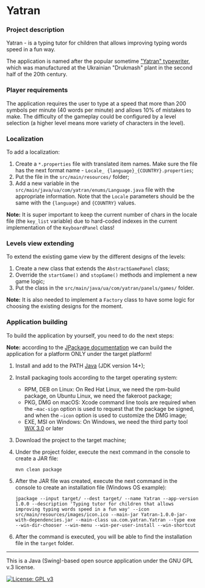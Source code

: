 # Yatran

### Project description

Yatran - is a typing tutor for children that allows improving typing words speed in a fun way.

The application is named after the popular
sometime ["Yatran" typewriter](https://uk.wikipedia.org/wiki/%D0%AF%D1%82%D1%80%D0%B0%D0%BD%D1%8C_(%D0%B4%D1%80%D1%83%D0%BA%D0%B0%D1%80%D1%81%D1%8C%D0%BA%D0%B0_%D0%BC%D0%B0%D1%88%D0%B8%D0%BD%D0%BA%D0%B0)),
which was manufactured at the Ukrainian "Drukmash" plant in the second half of the 20th century.

### Player requirements

The application requires the user to type at a speed that more than 200 symbols per minute (40 words per minute) and
allows 10% of mistakes to make. The difficulty of the gameplay could be configured by a level selection (a higher level
means more variety of characters in the level).

### Localization

To add a localization:

1. Create a `*.properties` file with translated item names. Make sure the file has the next format name - `Locale_
   {language}_{COUNTRY}.properties`;
2. Put the file in the `src/main/resources/` folder;
3. Add a new variable in the `src/main/java/ua/com/yatran/enums/Language.java` file with the appropriate information.
   Note that the `Locale` parameters should be the same with the `{language}` and `{COUNTRY}` values.

**Note:** It is super important to keep the current number of chars in the locale file (the `key_list` variable) due to
hard-coded indexes in the current implementation of the `KeyboardPanel` class!

### Levels view extending

To extend the existing game view by the different designs of the levels:

1. Create a new class that extends the `AbstractGamePanel` class;
2. Override the `startGame()` and `stopGame()` methods and implement a new game logic;
3. Put the class in the `src/main/java/ua/com/yatran/panels/games/` folder.

**Note:** It is also needed to implement a `Factory` class to have some logic for choosing the existing designs for the
moment.

### Application building

To build the application by yourself, you need to do the next steps:

**Note:** according to
the [JPackage documentation](https://docs.oracle.com/en/java/javase/14/docs/specs/man/jpackage.html) we can build the
application for a platform ONLY under the target platform!

1. Install and add to the PATH [Java](https://www.oracle.com/java/technologies/downloads/) (JDK version 14+);
2. Install packaging tools according to the target operating system:
   - RPM, DEB on Linux: On Red Hat Linux, we need the rpm-build package, on Ubuntu Linux, we need the fakeroot package;
   - PKG, DMG on macOS: Xcode command line tools are required when the `–mac-sign` option is used to request that the
     package be signed, and when the `–icon` option is used to customize the DMG image;
   - EXE, MSI on Windows: On Windows, we need the third party tool [WiX 3.0](https://wixtoolset.org/docs/wix3/) or later
3. Download the project to the target machine;
4. Under the project folder, execute the next command in the console to create a JAR file:

   `mvn clean package`
5. After the JAR file was created, execute the next command in the console to create an installation file (Windows OS
   example):

   `jpackage --input target/ --dest target/ --name Yatran --app-version 1.0.0 --description 'Typing tutor for children that allows improving typing words speed in a fun way' --icon src/main/resources/images/icon.ico --main-jar Yatran-1.0.0-jar-with-dependencies.jar --main-class ua.com.yatran.Yatran --type exe --win-dir-chooser --win-menu --win-per-user-install --win-shortcut`
6. After the command is executed, you will be able to find the installation file in the `target` folder.

---
This is a Java (Swing)-based open source application under the GNU GPL v.3 license.

[![License: GPL v3](https://img.shields.io/badge/License-GPLv3-blue.svg)](https://www.gnu.org/licenses/gpl-3.0)